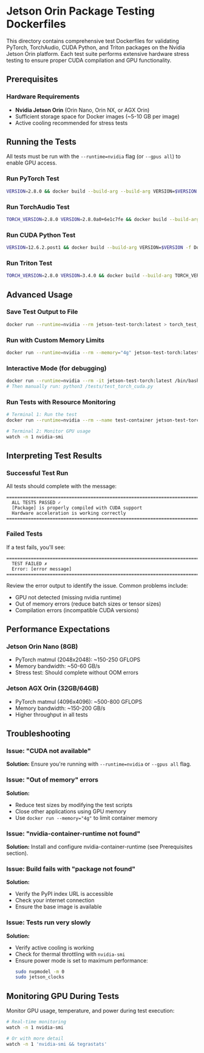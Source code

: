 # Jetson Orin Package Testing Dockerfiles

This directory contains comprehensive test Dockerfiles for validating PyTorch, TorchAudio, CUDA Python, and Triton packages on the Nvidia Jetson Orin platform. Each test suite performs extensive hardware stress testing to ensure proper CUDA compilation and GPU functionality.

## Prerequisites

### Hardware Requirements
- **Nvidia Jetson Orin** (Orin Nano, Orin NX, or AGX Orin)
- Sufficient storage space for Docker images (~5-10 GB per image)
- Active cooling recommended for stress tests

## Running the Tests

All tests must be run with the `--runtime=nvidia` flag (or `--gpus all`) to enable GPU access.

### Run PyTorch Test
```bash
VERSION=2.8.0 && docker build --build-arg --build-arg VERSION=$VERSION -f Dockerfiles/test-torch.Dockerfile -t jetson-test-torch:$VERSION . && docker run --runtime=nvidia --rm jetson-test-torch:$VERSION
```

### Run TorchAudio Test
```bash
TORCH_VERSION=2.8.0 VERSION=2.8.0a0+6e1c7fe && docker build --build-arg TORCH_VERSION=$TORCH_VERSION --build-arg VERSION=$VERSION -f Dockerfiles/test-torchaudio.Dockerfile -t jetson-test-torchaudio:$VERSION . && docker run --runtime=nvidia --rm jetson-test-torchaudio:$VERSION
```

### Run CUDA Python Test
```bash
VERSION=12.6.2.post1 && docker build --build-arg VERSION=$VERSION -f Dockerfiles/test-cuda-python.Dockerfile -t jetson-test-cuda-python:$VERSION . && docker run --runtime=nvidia --rm jetson-test-cuda-python:$VERSION
```

### Run Triton Test
```bash
TORCH_VERSION=2.8.0 VERSION=3.4.0 && docker build --build-arg TORCH_VERSION=$TORCH_VERSION --build-arg VERSION=$VERSION -f Dockerfiles/test-triton.Dockerfile -t jetson-test-triton:$VERSION . && docker run --runtime=nvidia --rm jetson-test-triton:$VERSION
```

## Advanced Usage

### Save Test Output to File
```bash
docker run --runtime=nvidia --rm jetson-test-torch:latest > torch_test_results.txt 2>&1
```

### Run with Custom Memory Limits
```bash
docker run --runtime=nvidia --rm --memory="4g" jetson-test-torch:latest
```

### Interactive Mode (for debugging)
```bash
docker run --runtime=nvidia --rm -it jetson-test-torch:latest /bin/bash
# Then manually run: python3 /tests/test_torch_cuda.py
```

### Run Tests with Resource Monitoring
```bash
# Terminal 1: Run the test
docker run --runtime=nvidia --rm --name test-container jetson-test-torch:latest

# Terminal 2: Monitor GPU usage
watch -n 1 nvidia-smi
```

## Interpreting Test Results

### Successful Test Run
All tests should complete with the message:
```
================================================================================
  ALL TESTS PASSED ✓
  [Package] is properly compiled with CUDA support
  Hardware acceleration is working correctly
================================================================================
```

### Failed Tests
If a test fails, you'll see:
```
================================================================================
  TEST FAILED ✗
  Error: [error message]
================================================================================
```

Review the error output to identify the issue. Common problems include:
- GPU not detected (missing nvidia runtime)
- Out of memory errors (reduce batch sizes or tensor sizes)
- Compilation errors (incompatible CUDA versions)

## Performance Expectations

### Jetson Orin Nano (8GB)
- PyTorch matmul (2048x2048): ~150-250 GFLOPS
- Memory bandwidth: ~50-60 GB/s
- Stress test: Should complete without OOM errors

### Jetson AGX Orin (32GB/64GB)
- PyTorch matmul (4096x4096): ~500-800 GFLOPS
- Memory bandwidth: ~150-200 GB/s
- Higher throughput in all tests

## Troubleshooting

### Issue: "CUDA not available"
**Solution:** Ensure you're running with `--runtime=nvidia` or `--gpus all` flag.

### Issue: "Out of memory" errors
**Solution:** 
- Reduce test sizes by modifying the test scripts
- Close other applications using GPU memory
- Use `docker run --memory="4g"` to limit container memory

### Issue: "nvidia-container-runtime not found"
**Solution:** Install and configure nvidia-container-runtime (see Prerequisites section).

### Issue: Build fails with "package not found"
**Solution:** 
- Verify the PyPI index URL is accessible
- Check your internet connection
- Ensure the base image is available

### Issue: Tests run very slowly
**Solution:**
- Verify active cooling is working
- Check for thermal throttling with `nvidia-smi`
- Ensure power mode is set to maximum performance:
  ```bash
  sudo nvpmodel -m 0
  sudo jetson_clocks
  ```

## Monitoring GPU During Tests

Monitor GPU usage, temperature, and power during test execution:

```bash
# Real-time monitoring
watch -n 1 nvidia-smi

# Or with more detail
watch -n 1 'nvidia-smi && tegrastats'
```
